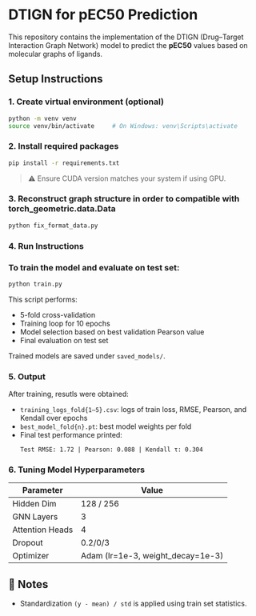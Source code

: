 
# DTIGN for pEC50 Prediction

This repository contains the implementation of the DTIGN (Drug–Target Interaction Graph Network) model to predict the **pEC50** values based on molecular graphs of ligands.

## Setup Instructions

### 1. Create virtual environment (optional)
```bash
python -m venv venv
source venv/bin/activate     # On Windows: venv\Scripts\activate
```

### 2. Install required packages
```bash
pip install -r requirements.txt
```

> ⚠️ Ensure CUDA version matches your system if using GPU.

### 3. Reconstruct graph structure in order to compatible with torch_geometric.data.Data
```bash
python fix_format_data.py
```
### 4. Run Instructions

### To train the model and evaluate on test set:
```bash
python train.py
```

This script performs:
- 5-fold cross-validation
- Training loop for 10 epochs
- Model selection based on best validation Pearson value
- Final evaluation on test set

Trained models are saved under `saved_models/`.

### 5. Output

After training, resutls were obtained:
- `training_logs_fold{1–5}.csv`: logs of train loss, RMSE, Pearson, and Kendall over epochs
- `best_model_fold{n}.pt`: best model weights per fold
- Final test performance printed:
  ```
  Test RMSE: 1.72 | Pearson: 0.088 | Kendall τ: 0.304
  ```

### 6. Tuning Model Hyperparameters

| Parameter       | Value                             |
|-----------------|-----------------------------------|
| Hidden Dim      | 128 / 256                         |
| GNN Layers      | 3                                 |
| Attention Heads | 4                                 |
| Dropout         | 0.2/0/3                           |
| Optimizer       | Adam (lr=1e-3, weight_decay=1e-3) |

## 📌 Notes

- Standardization `(y - mean) / std` is applied using train set statistics.

